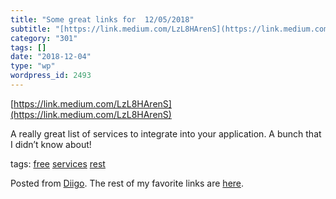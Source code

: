 ```yaml
---
title: "Some great links for  12/05/2018"
subtitle: "[https://link.medium.com/LzL8HArenS](https://link.medium.com/LzL8HArenS)"
category: "301"
tags: []
date: "2018-12-04"
type: "wp"
wordpress_id: 2493
---
```

[https://link.medium.com/LzL8HArenS](https://link.medium.com/LzL8HArenS) 

A really great list of services to integrate into your application. A bunch that I didn’t know about!

 tags: [free](https://www.diigo.com/user/pitosalas/free) [services](https://www.diigo.com/user/pitosalas/services) [rest](https://www.diigo.com/user/pitosalas/rest)

Posted from [Diigo](https://www.diigo.com). The rest of my favorite links are [here](https://www.diigo.com/user/pitosalas).